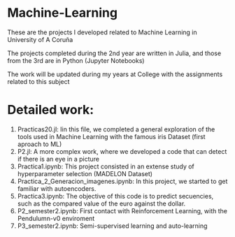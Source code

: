 # Machine-Learning
These are the projects I developed related to Machine Learning in University of A Coruña

The projects completed during the 2nd year are written in Julia, and those from the 3rd are in Python (Jupyter Notebooks)

The work will be updated during my years at College with the assignments related to this subject


# Detailed work:
1. Practicas20.jl: Iin this file, we completed a general exploration of the tools used in Machine Learning with the famous iris Dataset (first aproach to ML)
2. P2.jl: A more complex work, where we developed a code that can detect if there is an eye in a picture
3. Practica1.ipynb: This project consisted in an extense study of hyperparameter selection (MADELON Dataset)
4. Practica_2_Generacion_imagenes.ipynb: In this project, we started to get familiar with autoencoders.
5. Practica3.ipynb: The objective of this code is to predict secuencies, such as the compared value of the euro against the dollar.
6. P2_semester2.ipynb: First contact with Reinforcement Learning, with the Pendulumn-v0 enviroment
7. P3_semester2.ipynb: Semi-supervised learning and auto-learning
